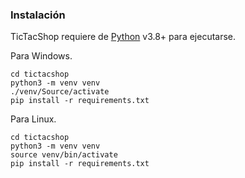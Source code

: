 ### Instalación

TicTacShop requiere de [Python](https://www.python.org/downloads/release/python-380/) v3.8+ para ejecutarse.

Para Windows.

```
cd tictacshop
python3 -m venv venv
./venv/Source/activate
pip install -r requirements.txt
```

Para Linux.

```
cd tictacshop
python3 -m venv venv
source venv/bin/activate
pip install -r requirements.txt
```

